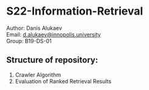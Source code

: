 # S22-Information-Retrieval
Author: Danis Alukaev \
Email: d.alukaev@innopolis.university \
Group: B19-DS-01 

## Structure of repository:
1. Crawler Algorithm
2. Evaluation of Ranked Retrieval Results
